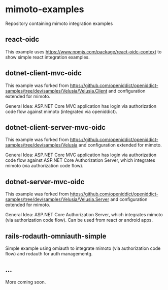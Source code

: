 # mimoto-examples
Repository containing mimoto integration examples

## react-oidc
This example uses https://www.npmjs.com/package/react-oidc-context to show simple react integration examples. 

## dotnet-client-mvc-oidc
This example was forked from https://github.com/openiddict/openiddict-samples/tree/dev/samples/Velusia/Velusia.Client and configuration extended for mimoto.

General Idea:
ASP.NET Core MVC application has login via authorization code flow against mimoto (integrated via openiddict).

## dotnet-client-server-mvc-oidc
This example was forked from https://github.com/openiddict/openiddict-samples/tree/dev/samples/Velusia and configuration extended for mimoto.

General Idea:
ASP.NET Core MVC application has login via authorization code flow against ASP.NET Core Authorization Server, which integrates mimoto (via authorization code flow).

## dotnet-server-mvc-oidc
This example was forked from https://github.com/openiddict/openiddict-samples/tree/dev/samples/Velusia/Velusia.Server and configuration extended for mimoto.

General Idea:
ASP.NET Core Authorization Server, which integrates mimoto (via authorization code flow). Can be used from react or android apps.

## rails-rodauth-omniauth-simple
Simple example using omiauth to integrate mimoto (via authorization code flow) and rodauth for auth managementg.

## ...
More coming soon.